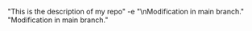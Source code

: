 "This is the description of my repo" 
-e "\nModification in main branch." 
"Modification in main branch." 
